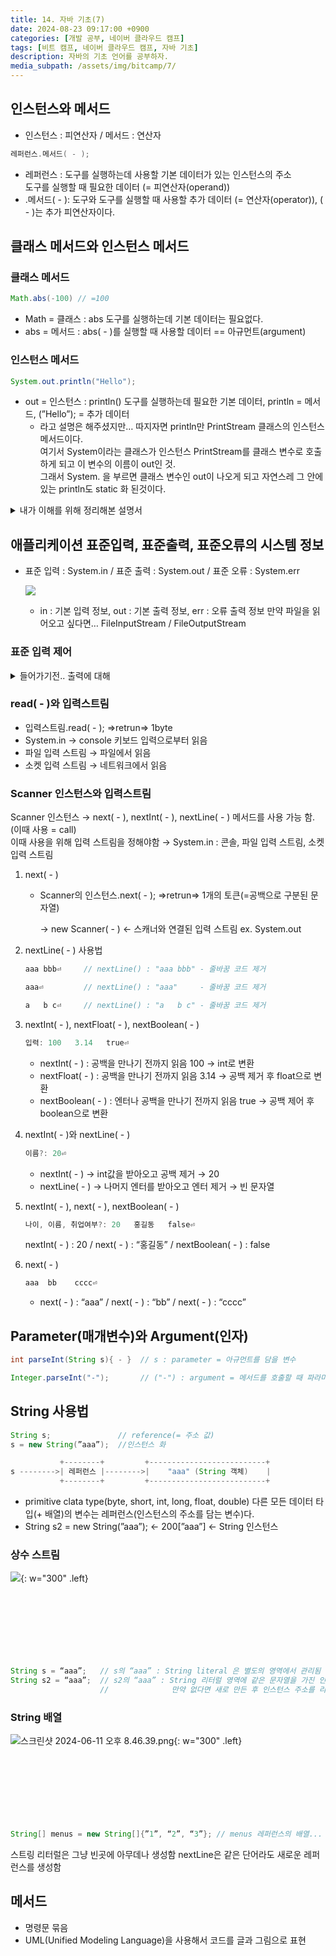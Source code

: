 ```yaml
---
title: 14. 자바 기초(7)
date: 2024-08-23 09:17:00 +0900
categories: [개발 공부, 네이버 클라우드 캠프]
tags: [비트 캠프, 네이버 클라우드 캠프, 자바 기초] 
description: 자바의 기초 언어를 공부하자.
media_subpath: /assets/img/bitcamp/7/
---
```

## 인스턴스와 메서드
- 인스턴스 : 피연산자 / 메서드 : 연산자

```java
레퍼런스.메서드( - );
```

- 레퍼런스 : 도구를 실행하는데 사용할 기본 데이터가 있는 인스턴스의 주소   
    도구를 실행할 때 필요한 데이터 (= 피연산자(operand))
- .메서드( - ): 도구와 도구를 실행할 때 사용할 추가 데이터 (= 연산자(operator)), ( - )는 추가 피연산자이다.

## 클래스 메서드와 인스턴스 메서드
### 클래스 메서드

```java
Math.abs(-100) // =100
```

- Math = 클래스 : abs 도구를 실행하는데 기본 데이터는 필요없다.
- abs = 메서드 : abs( - )를 실행할 때 사용할 데이터 == 아규먼트(argument)

### 인스턴스 메서드

```java
System.out.println("Hello");
```

- out = 인스턴스 : println() 도구를 실행하는데 필요한 기본 데이터, println = 메서드, (”Hello”); = 추가 데이터
    - 라고 설명은 해주셨지만… 따지자면 println만 PrintStream 클래스의 인스턴스 메서드이다.   
    여기서 System이라는 클래스가 인스턴스 PrintStream를 클래스 변수로 호출하게 되고 이 변수의 이름이 out인 것.   
    그래서 System. 을 부르면 클래스 변수인 out이 나오게 되고 자연스레 그 안에 있는 println도 static 화 된것이다.   
<details markdown=1>
<summary markdown="span">내가 이해를 위해 정리해본 설명서</summary>

- 인스턴스 메서드와 클래스 메서드의 가장 큰 차이는 static의 여부이다.
    - static은 호출 될 때 인스턴스가 생성되는 것이 아닌 실행과 동시에 메모리에 할당이 된다.
    - 그렇기 때문에 static이 붙는 클래스 메서드는 따로 객체를 생성할 필요가 없고 클래스명.메서드명()으로 메모리에서 바로 읽어오면 되는것이다.
    - 그렇기 때문에 static이 붙지않는 인스턴스 메서드는 이를 호출하기 위해 객체를 할당해줘야하고 할당 후 객체.메서드명()으로 호출이 가능하다.
    - 대충 예시를 들기 위해 이와 비슷하게 코드를 짜봤다.

        ```java
        // 이 Main Class가 System Class의 느낌이다.
        // 가장 큰, 밖에 있는 Class.
        public class Main/*(= System)*/ {
            public static final ABC abc = new ABC(); //그리고 이 ABC 클래스를 가진 abc 변수가 out이다. PrintStream의 클래스를 가진 클래스 변수.
            public static void main(String[] args) {
                abc.drive("test");
            }
        }
        ```
            
        ```java
        // 이 ABC 클래스가 out 변수가 가지고 있는 PrintStream의 클래스 느낌이다
        public class ABC {
            public ABC(){
            
            }
                
            // 그리고 이게 최종적으로 PrintStream(=out)이 가지고 있는 println 메서드 같은 느낌.
            public void drive(String go){
                System.out.println(go);
            }
        }
        //그래서 이 drive를 쓰기 위해서는 Main을 불러와서 abc를 찍고 drive를 사용 가능한 것이다. -> Main.abc.drive() == System.out.println()
        ```

    <details markdown=1>
    <summary markdown="span">인스턴스 메서드</summary>
    
    - static이 붙지않은 메서드
    - 사용을 위해서 클래스를 객체로 만들어야하고 객체.메서드명()으로 사용가능하다
    - 주로 큰 틀보다 작은 기능 단위의 메서드가 많다.
        
    ```java
    public class Car {
        // 인스턴스 변수
        private String name;
        private String color;
        
        // 생성자
        public Car(String name, String color) {
            this.name = name;
            this.color = color;
        }
        
        // 인스턴스 메서드
        public void drive() {
            System.out.println(this.name + " is driving.");
        }
        
        public void stop() {
            System.out.println(this.name + " has stopped.");
        }
        
        // main 메서드 - 프로그램 실행 진입점
        public static void main(String[] args) {
            // Car 객체 생성
            Car myCar = new Car("Tesla", "Red");
        
            // 인스턴스 메서드 호출
            myCar.drive();  // "Tesla is driving."
            myCar.stop();   // "Tesla has stopped."
        }
    }
    ```
    </details>

    <details markdown=1>
    <summary markdown="span">클래스 메서드</summary>
    - static이 붙은 메서드
        - 사용을 위해서 객체 생성이 필요가 없다. 클래스명.메서드명()으로 호출이 가능하다.
        - 작은 기능 보다는 큰 틀의 메서드가 많다.
        
    ```java
    public class Car {
        // 클래스 변수
        private static String type = "Sedan";
        
        // 인스턴스 변수
        private String name;
        private String color;
        
        // 생성자
        public Car(String name, String color) {
            this.name = name;
            this.color = color;
        }
        
        // 클래스 메서드
        public static String getType() {
            return type;
        }
        
        public static void setType(String carType) {
            type = carType;
        }
        
        // main 메서드 - 프로그램 실행 진입점
        public static void main(String[] args) {
            // 클래스 메서드 호출
            System.out.println(Car.getType());  // "Sedan"
            Car.setType("SUV");
            System.out.println(Car.getType());  // "SUV"
        }
    }
    ```
    </details>
</details>

## 애플리케이션 표준입력, 표준출력, 표준오류의 시스템 정보

- 표준 입력 : System.in / 표준 출력 : System.out / 표준 오류 : System.err
    
    ![](img1.png)
    
    - in : 기본 입력 정보, out : 기본 출력 정보, err : 오류 출력 정보
        만약 파일을 읽어오고 싶다면… FileInputStream / FileOutputStream
        

### 표준 입력 제어

 <details markdown=1>
<summary markdown="span">들어가기전.. 출력에 대해</summary>

- console ⇒stdIn(standard.in)⇒ word count(wc) ⇒ console
        
    ```java
     wc
    aaa bbb ccc
    // 후 Ctrl + D 입력시
    // 결과 1 3 12 <- 1 : 1줄, 3개 단어, 12개의 문자
    ```   

이걸 echo를 통해 wc로 출력하려고 할 때 연결하는 망을 pipe line 이라고 함
- argument→ echo ⇒[stdOut]⇒ \|(pipe line)\| ⇒[stdIn]⇒ word count(wc) ⇒ console
        
    ```java
    echo "aaa bbb ccc"        // 원래 결과값 : aaa bbb ccc
    echo "aaa bbb ccc" | wc   // | (파이프 라인)으로 wc와 연결 시 1 3 12로 출력됨
    ```
        
    println( - ) 과 출력 시스템 정보(= 데이터를 어디로 출력해야 하는지에 대한 정보 = 출력스트림)   
    출력스트림.println( - );
    - System.out : 콘솔창으로 출력
    - 파일 출력 스트림 : 파일로 출력
    - 소켓 출력 스트림 : 네트워크로 출력

</details>

### read( - )와 입력스트림

- 입력스트림.read( - );  ⇒retrun⇒ 1byte
- System.in → console 키보드 입력으로부터 읽음
- 파일 입력 스트림 → 파일에서 읽음
- 소켓 입력 스트림 → 네트워크에서 읽음

### Scanner 인스턴스와 입력스트림

Scanner 인스턴스 → next( - ), nextInt( - ), nextLine( - ) 메서드를 사용 가능 함. (이때 사용 = call)   
이때 사용을 위해 입력 스트림을 정해야함 → System.in : 콘솔, 파일 입력 스트림, 소켓 입력 스트림

1. next( - )
    - Scanner의 인스턴스.next( - ); ⇒retrun⇒ 1개의 토큰(=공백으로 구분된 문자열)
        
        → new Scanner( - ) ← 스캐너와 연결된 입력 스트림 ex. System.out
        
2. nextLine( - ) 사용법
    
    ```java
    aaa bbb⏎     // nextLine() : "aaa bbb" - 줄바꿈 코드 제거
    
    aaa⏎         // nextLine() : "aaa"     - 줄바꿈 코드 제거
    
    a   b c⏎     // nextLine() : "a   b c" - 줄바꿈 코드 제거
    ```
    
3. nextInt( - ), nextFloat( - ), nextBoolean( - ) 
    
    ```java
    입력: 100   3.14   true⏎
    ```
    
    - nextInt( - ) : 공백을 만나기 전까지 읽음 100 → int로 변환
    - nextFloat( - ) : 공백을 만나기 전까지 읽음 3.14 → 공백 제거 후 float으로 변환
    - nextBoolean( - ) : 엔터나 공백을 만나기 전까지 읽음 true → 공백 제어 후 boolean으로 변환
4. nextInt( - )와 nextLine( - )
    
    ```java
    이름?: 20⏎
    ```
    
    - nextInt( - ) → int값을 받아오고 공백 제거 →  20
    - nextLine( - ) → 나머지 엔터를 받아오고 엔터 제거 → 빈 문자열
5. nextInt( - ), next( - ), nextBoolean( - )
    
    ```java
    나이, 이름, 취업여부?: 20   홍길동   false⏎
    ```
    
    nextInt( - ) : 20 / next( - ) : “홍길동” / nextBoolean( - ) : false
    
6. next( - )
    
    ```java
    aaa  bb    cccc⏎
    ```
    
    - next( - ) : “aaa” / next( - ) : “bb” / next( - ) : “cccc”

## Parameter(매개변수)와 Argument(인자)

```java
int parseInt(String s){ - }  // s : parameter = 아규먼트를 담을 변수

Integer.parseInt("-");       // ("-") : argument = 메서드를 호출할 때 파라미터에 전달하는 값
```

## String 사용법

```java
String s;               // reference(= 주소 값)
s = new String(”aaa”);  //인스턴스 화

           +--------+         +--------------------------+
s -------->| 레퍼런스 |-------->|    "aaa" (String 객체)    |
           +--------+         +--------------------------+
```

- primitive clata type(byte, short, int, long, float, double) 다른 모든 데이터 타입(+ 배열)의 변수는 레퍼런스(인스턴스의 주소를 담는 변수)다.
- String s2 = new String(”aaa”); ← 200[”aaa”] ← String 인스턴스

### 상수 스트림
![](img2.png){: w="300" .left}
<br><br><br><br><br><br><br><br>

```java
String s = “aaa”;   // s의 “aaa” : String literal 은 별도의 영역에서 관리됨
String s2 = “aaa”;  // s2의 “aaa” : String 리터럴 영역에 같은 문자열을 가진 인스턴스가 있다면 기존 인스턴스의 주소를 리턴한다.
                    //              만약 없다면 새로 만든 후 인스턴스 주소를 리턴한다.
```

### String 배열
![스크린샷 2024-06-11 오후 8.46.39.png](img3.png){: w="300" .left}
<br><br><br><br><br><br><br><br>

```java
String[] menus = new String[]{”1”, “2”, “3”}; // menus 레퍼런스의 배열...
```
스트링 리터럴은 그냥 빈곳에 아무데나 생성함
nextLine은 같은 단어라도 새로운 레퍼런스를 생성함

## 메서드
- 명령문 묶음
- UML(Unified Modeling Language)을 사용해서 코드를 글과 그림으로 표현